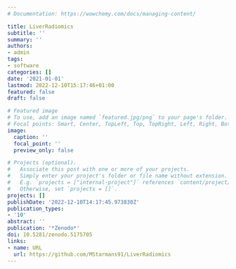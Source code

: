 ```yaml
---
# Documentation: https://wowchemy.com/docs/managing-content/

title: LiverRadiomics
subtitle: ''
summary: ''
authors:
- admin
tags:
- software
categories: []
date: '2021-01-01'
lastmod: 2022-12-10T15:17:46+01:00
featured: false
draft: false

# Featured image
# To use, add an image named `featured.jpg/png` to your page's folder.
# Focal points: Smart, Center, TopLeft, Top, TopRight, Left, Right, BottomLeft, Bottom, BottomRight.
image:
  caption: ''
  focal_point: ''
  preview_only: false

# Projects (optional).
#   Associate this post with one or more of your projects.
#   Simply enter your project's folder or file name without extension.
#   E.g. `projects = ["internal-project"]` references `content/project/deep-learning/index.md`.
#   Otherwise, set `projects = []`.
projects: []
publishDate: '2022-12-10T14:17:45.973830Z'
publication_types:
- '10'
abstract: ''
publication: '*Zenodo*'
doi: 10.5281/zenodo.5175705
links:
- name: URL
  url: https://github.com/MStarmans91/LiverRadiomics
---
```

